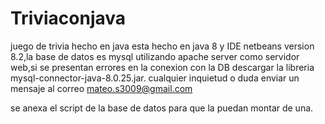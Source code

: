 # Triviaconjava
juego de trivia hecho en java 
esta hecho en java 8 y IDE netbeans version 8.2,la base de datos es mysql utilizando apache server como servidor
web,si se presentan errores en la conexion con la DB descargar la libreria mysql-connector-java-8.0.25.jar.
cualquier inquietud o duda enviar un mensaje al correo mateo.s3009@gmail.com

se anexa el script de la base de datos para que la puedan montar de una.
